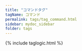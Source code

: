 ```yaml
---
title: "コマンドタグ"
tagName: コマンド
permalink: tags/tag_command.html
sidebar: mydoc_sidebar
folder: tags
---
```

{% include taglogic.html %}
